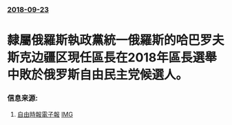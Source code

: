### [2018-09-23](/news/2018/09/23/index.md)

##### 
# 隸屬俄羅斯執政黨統一俄羅斯的哈巴罗夫斯克边疆区現任區長在2018年區長選舉中敗於俄罗斯自由民主党候選人。 




### 信息来源:

1. [自由時報電子報](http://news.ltn.com.tw/news/world/breakingnews/2560409) [IMG](https://img.ltn.com.tw/Upload/news/600/2018/09/24/phpoKzQKu.png)
